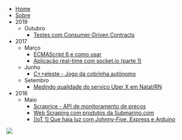 - [Home](/)
- [Sobre](/about)
- 2019
  - Outubro
    - [Testes com Consumer-Driven Contracts](/Testes-com-Consumer-Driven-Contracts)
- 2017
  - Março
    - [ECMAScript 6 e como usar](/ecmascript-6-e-como-usar)
    - [Aplicação real-time com socket.io (parte 1)](/Aplicacao-real-time-com-socket-io-pt-1)
  - Junho
    - [C++eleste - Jogo da cobrinha autônomo](/C-eleste-Jogo-da-cobrinha-autonomo)
  - Setembro
    - [Medindo qualidade do serviço Uber X em Natal/RN](/Medindo-qualidade-do-servico-Uber-X-em-Natal-RN)
- 2016
  - Maio
    - [Scraprice - API de monitoramento de preços](/Scraprice-API-de-monitoramento-de-precos)
    - [Web Scraping com produtos da Submarino.com](/Web-Scraping-com-produtos-da-Submarino-com)
    - [[IoT 1] Que haja luz com Johnny-Five, Express e Arduino](/IoT-1-Que-haja-luz-com-Johnny-Five-Express-e-Arduino)

<small>
<a rel="license" href="http://creativecommons.org/licenses/by-nc/4.0/"><img style="border-width:0" src="https://i.creativecommons.org/l/by-nc/4.0/88x31.png" /></a>
</small>